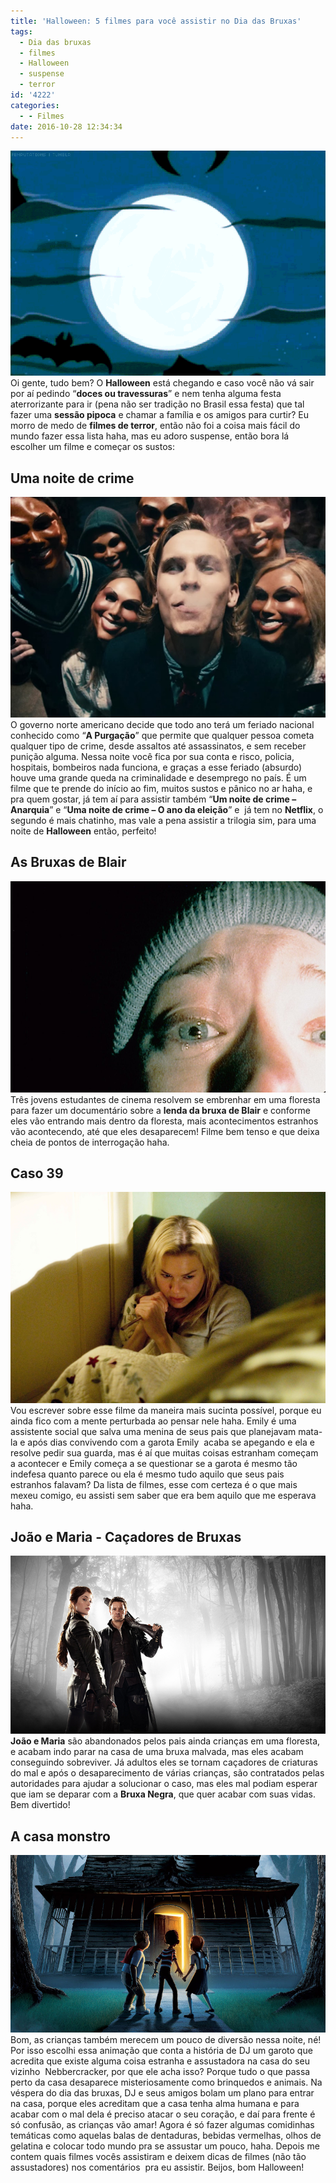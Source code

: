 ```yaml
---
title: 'Halloween: 5 filmes para você assistir no Dia das Bruxas'
tags:
  - Dia das bruxas
  - filmes
  - Halloween
  - suspense
  - terror
id: '4222'
categories:
  - - Filmes
date: 2016-10-28 12:34:34
---
```


![happy halloween](/wp-content/uploads/2016/10/giphy.gif) Oi gente, tudo bem? O **Halloween** está chegando e caso você não vá sair por aí pedindo “**doces ou travessuras**” e nem tenha alguma festa aterrorizante para ir (pena não ser tradição no Brasil essa festa) que tal fazer uma **sessão pipoca** e chamar a família e os amigos para curtir? Eu morro de medo de **filmes de terror**, então não foi a coisa mais fácil do mundo fazer essa lista haha, mas eu adoro suspense, então bora lá escolher um filme e começar os sustos:

## Uma noite de crime

![The Purgue - movie](/wp-content/uploads/2016/10/filme-uma-noite-de-crime.png) O governo norte americano decide que todo ano terá um feriado nacional conhecido como “**A Purgação**” que permite que qualquer pessoa cometa qualquer tipo de crime, desde assaltos até assassinatos, e sem receber punição alguma. Nessa noite você fica por sua conta e risco, policia, hospitais, bombeiros nada funciona, e graças a esse feriado (absurdo) houve uma grande queda na criminalidade e desemprego no país. É um filme que te prende do início ao fim, muitos sustos e pânico no ar haha, e pra quem gostar, já tem aí para assistir também “**Um noite de crime – Anarquia**” e “**Uma noite de crime – O ano da eleição**” e  já tem no **Netflix**, o segundo é mais chatinho, mas vale a pena assistir a trilogia sim, para uma noite de **Halloween** então, perfeito!

## As Bruxas de Blair

![resenha - as bruxas de blair](/wp-content/uploads/2016/10/filme-as-bruxas-de-blair.jpg) Três jovens estudantes de cinema resolvem se embrenhar em uma floresta para fazer um documentário sobre a **lenda da bruxa de Blair** e conforme eles vão entrando mais dentro da floresta, mais acontecimentos estranhos vão acontecendo, até que eles desaparecem! Filme bem tenso e que deixa cheia de pontos de interrogação haha.

## Caso 39

![Filme - caso 39 ](/wp-content/uploads/2016/10/caso-39-filme.jpg) Vou escrever sobre esse filme da maneira mais sucinta possível, porque eu ainda fico com a mente perturbada ao pensar nele haha. Emily é uma assistente social que salva uma menina de seus pais que planejavam mata-la e após dias convivendo com a garota Emily  acaba se apegando e ela e resolve pedir sua guarda, mas é aí que muitas coisas estranham começam a acontecer e Emily começa a se questionar se a garota é mesmo tão indefesa quanto parece ou ela é mesmo tudo aquilo que seus pais estranhos falavam? Da lista de filmes, esse com certeza é o que mais mexeu comigo, eu assisti sem saber que era bem aquilo que me esperava haha.

## João e Maria - Caçadores de Bruxas

![resenha - caçadores de bruxas - joão e maria](/wp-content/uploads/2016/10/filme-joão-e-maria-caçadores-de-bruxas.jpg) **João e Maria** são abandonados pelos pais ainda crianças em uma floresta, e acabam indo parar na casa de uma bruxa malvada, mas eles acabam conseguindo sobreviver. Já adultos eles se tornam caçadores de criaturas do mal e após o desaparecimento de várias crianças, são contratados pelas autoridades para ajudar a solucionar o caso, mas eles mal podiam esperar que iam se deparar com a **Bruxa Negra**, que quer acabar com suas vidas. Bem divertido!

## A casa monstro

![filme-a-casa-monstro](/wp-content/uploads/2016/10/animação-a-casa-monstro.jpg) Bom, as crianças também merecem um pouco de diversão nessa noite, né! Por isso escolhi essa animação que conta a história de DJ um garoto que acredita que existe alguma coisa estranha e assustadora na casa do seu vizinho  Nebbercracker, por que ele acha isso? Porque tudo o que passa perto da casa desaparece misteriosamente como brinquedos e animais. Na véspera do dia das bruxas, DJ e seus amigos bolam um plano para entrar na casa, porque eles acreditam que a casa tenha alma humana e para acabar com o mal dela é preciso atacar o seu coração, e daí para frente é só confusão, as crianças vão amar! Agora é só fazer algumas comidinhas temáticas como aquelas balas de dentaduras, bebidas vermelhas, olhos de gelatina e colocar todo mundo pra se assustar um pouco, haha. Depois me contem quais filmes vocês assistiram e deixem dicas de filmes (não tão assustadores) nos comentários  pra eu assistir. Beijos, bom Halloween!
